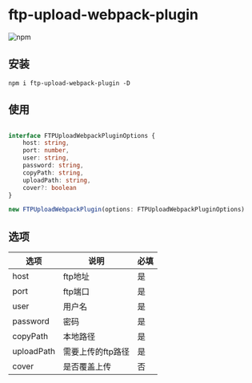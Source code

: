 # ftp-upload-webpack-plugin
![npm](https://img.shields.io/npm/v/ftp-upload-webpack-plugin)
## 安装
```
npm i ftp-upload-webpack-plugin -D
```

## 使用

```ts

interface FTPUploadWebpackPluginOptions {
    host: string,
    port: number,
    user: string,
    password: string,
    copyPath: string,
    uploadPath: string,
    cover?: boolean
}

new FTPUploadWebpackPlugin(options: FTPUploadWebpackPluginOptions)

```
## 选项

选项 | 说明 | 必填
---|---|---
host | ftp地址 | 是
port | ftp端口 | 是
user| 用户名 | 是
password | 密码 | 是
copyPath | 本地路径 | 是
uploadPath | 需要上传的ftp路径 | 是
cover | 是否覆盖上传 | 否

